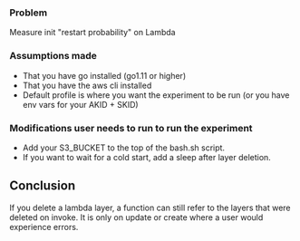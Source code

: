 ### Problem

Measure init "restart probability" on Lambda

### Assumptions made

* That you have go installed (go1.11 or higher)
* That you have the aws cli installed
* Default profile is where you want the experiment to be run (or you have env vars for your AKID + SKID)

### Modifications user needs to run to run the experiment

* Add your S3_BUCKET to the top of the bash.sh script.
* If you want to wait for a cold start, add a sleep after layer deletion.

## Conclusion

If you delete a lambda layer, a function can still refer to the layers that were deleted on invoke. It is only on update or create where a user would experience errors. 
